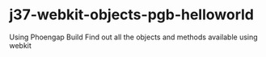 j37-webkit-objects-pgb-helloworld
=================================

Using Phoengap Build Find out all the objects and methods available using webkit
